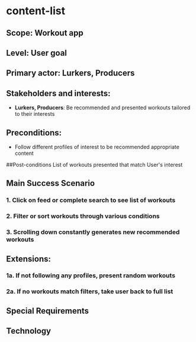 # content-list

## Scope: Workout app

## Level: User goal

## Primary actor: Lurkers, Producers

## Stakeholders and interests:
- **Lurkers, Producers**: Be recommended and presented workouts tailored to their interests

## Preconditions:
- Follow different profiles of interest to be recommended appropriate content

##Post-conditions
List of workouts presented that match User's interest

## Main Success Scenario
### 1. Click on feed or complete search to see list of workouts
### 2. Filter or sort workouts through various conditions
### 3. Scrolling down constantly generates new recommended workouts  


## Extensions:
### 1a. If not following any profiles, present random workouts 
### 2a. If no workouts match filters, take user back to full list

## Special Requirements

## Technology
